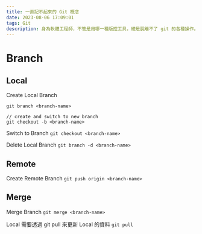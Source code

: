 ```yaml
---
title: 一直記不起來的 Git 概念
date: 2023-08-06 17:09:01
tags: Git
description: 身為軟體工程師，不管是用哪一種版控工具，總是脫離不了 git 的各種操作。因為不是所有指令都每天在用，記錄一些每次遇到都會忘記，看文件還是霧煞煞的概念，用自己的語言記錄下來，節省一些從別人的語言轉換成自己邏輯的時間。
---
```

# Branch
## Local
Create Local Branch
```shell
git branch <branch-name>

// create and switch to new branch
git checkout -b <branch-name>
```
Switch to Branch
`git checkout <branch-name>`

Delete Local Branch
`git branch -d <branch-name>`

## Remote
Create Remote Branch
`git push origin <branch-name>`

## Merge
Merge Branch
`git merge <branch-name>`

Local 需要透過 git pull 來更新 Local 的資料
`git pull`